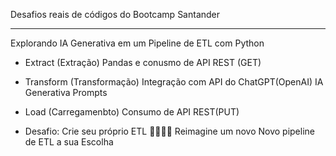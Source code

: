 Desafios reais de códigos do Bootcamp Santander 
_________________________________________________________
Explorando IA Generativa em um Pipeline de ETL com Python

* Extract (Extração)
Pandas e conusmo de API REST (GET)
* Transform (Transformação)
Integração com API do ChatGPT(OpenAI)
IA Generativa
Prompts

* Load (Carregamenbto)
Consumo de API REST(PUT)

* Desafio: Crie seu próprio ETL :rocket::rocket::rocket::rocket: 
Reimagine um novo Novo pipeline de ETL  a sua Escolha
